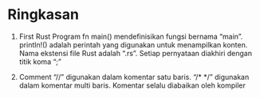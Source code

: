 # Ringkasan

1. First Rust Program
   fn main() mendefinisikan fungsi bernama “main”.
   println!() adalah perintah yang digunakan untuk menampilkan konten.
   Nama ekstensi file Rust adalah “.rs”.
   Setiap pernyataan diakhiri dengan titik koma “;”

2. Comment
   “//” digunakan dalam komentar satu baris.
   “/\* \*/” digunakan dalam komentar multi baris.
   Komentar selalu diabaikan oleh kompiler
